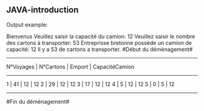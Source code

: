 ## JAVA-introduction ##
Output example:

Bienvenus
Veuillez saisir la capacité du camion: 
12
Veuillez saisir le nombre des cartons à transporter: 
53
Entreprisse bretonne possède un camion de capacité: 12
Il y a 53 de cartons a transporter.
#Début du déménagement#
__________________________________________________________________
 N°Voyages 	 | N°Cartons 	 | Emport 	 | CapacitéCamion
__________________________________________________________________
 1	 	 | 41	 	 | 12	 	 | 12
 2	 	 | 29	 	 | 12	 	 | 12
 3	 	 | 17	 	 | 12	 	 | 12
 4	 	 | 5	 	 | 12	 	 | 12
 5	 	 | 0	 	 | 5	 	 | 12
__________________________________________________________________
#Fin du déménagement#
